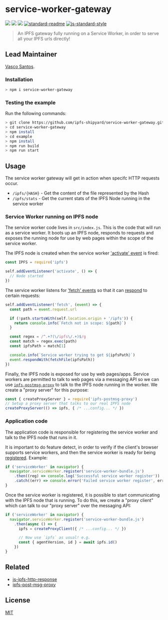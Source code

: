 # service-worker-gateway

[![](https://img.shields.io/badge/made%20by-Protocol%20Labs-blue.svg?style=flat-square)](http://protocol.ai)
[![](https://img.shields.io/badge/project-IPFS-blue.svg?style=flat-square)](http://ipfs.io/)
[![](https://img.shields.io/badge/freenode-%23ipfs-blue.svg?style=flat-square)](http://webchat.freenode.net/?channels=%23ipfs)
[![standard-readme](https://img.shields.io/badge/standard--readme-OK-green.svg?style=flat-square)](https://github.com/RichardLitt/standard-readme)
[![js-standard-style](https://img.shields.io/badge/code%20style-standard-brightgreen.svg?style=flat-square)](https://github.com/feross/standard)

> An IPFS gateway fully running on a Service Worker, in order to serve all your IPFS urls directly!

## Lead Maintainer

[Vasco Santos](https://github.com/vasco-santos).

### Installation

```sh
> npm i service-worker-gateway
```

### Testing the example

Run the following commands:

```sh
> git clone https://github.com/ipfs-shipyard/service-worker-gateway.git
> cd service-worker-gateway
> npm install
> cd example
> npm install
> npm run build
> npm run start
```

## Usage

The service worker gateway will get in action when specifc HTTP requests occur.

- `/ipfs/{HASH}` - Get the content of the file represented by the Hash
- `/ipfs/stats` - Get the current stats of the IPFS Node running in the service worker

### Service Worker running on IPFS node

The service worker code lives in `src/index.js`. This is the code that will run as a service worker. It boots up an IPFS node, responds to requests and exposes the running node for use by web pages within the scope of the service worker.

The IPFS node is created when the service worker ['activate' event](https://developer.mozilla.org/en-US/docs/Web/API/ServiceWorkerGlobalScope/onactivate) is fired:

```js
const IPFS = require('ipfs')

self.addEventListener('activate', () => {
  // Node started
})
```

The service worker listens for ['fetch' events](https://developer.mozilla.org/en-US/docs/Web/API/FetchEvent) so that it can [respond](https://developer.mozilla.org/en-US/docs/Web/API/Response/Response) to certain requests:

```js
self.addEventListener('fetch', (event) => {
  const path = event.request.url

  if (!path.startsWith(self.location.origin + '/ipfs')) {
    return console.info(`Fetch not in scope: ${path}`)
  }

  const regex = /^.+?(\/ipfs\/.+)$/g
  const match = regex.exec(path)
  const ipfsPath = match[1]

  console.info(`Service worker trying to get ${ipfsPath}`)
  event.respondWith(fetchFile(ipfsPath))
})
```

Finally, the IPFS node is exposed for use by web pages/apps. Service workers are permitted to talk to web pages via a messaging API so we can use [`ipfs-postmsg-proxy`](https://github.com/tableflip/ipfs-postmsg-proxy) to talk to the IPFS node running in the worker. We create a "proxy server" for this purpose:

```js
const { createProxyServer } = require('ipfs-postmsg-proxy')
// Setup a proxy server that talks to our real IPFS node
createProxyServer(() => ipfs, { /* ...config... */ })
```

### Application code

The application code is responsible for registering the service worker and talk to the IPFS node that runs in it.

It is important to do feature detect, in order to verify if the client's browser supports service workers, and then the service worker is ready for being [registered](https://developer.mozilla.org/en-US/docs/Web/API/ServiceWorkerContainer/register). Example:

```js
if ('serviceWorker' in navigator) {
  navigator.serviceWorker.register('service-worker-bundle.js')
    .then((reg) => console.log('Successful service worker register'))
    .catch((err) => console.error('Failed service worker register', err))
}
```

Once the service worker is registered, it is possible to start communicating with the IPFS node that is running. To do this, we create a "proxy client" which can talk to our "proxy server" over the messaging API:

```js
if ('serviceWorker' in navigator) {
  navigator.serviceWorker.register('service-worker-bundle.js')
    .then(async () => {
      ipfs = createProxyClient({ /* ...config... */ })

      // Now use `ipfs` as usual! e.g.
      const { agentVersion, id } = await ipfs.id()
    })
}
```

## Related

- [js-ipfs-http-response](https://github.com/ipfs/js-ipfs-http-response)
- [ipfs-post-msg-proxy](https://github.com/tableflip/ipfs-postmsg-proxy)

## License

[MIT](https://github.com/ipfs-shipyard/service-worker-gateway/blob/master/LICENSE)
